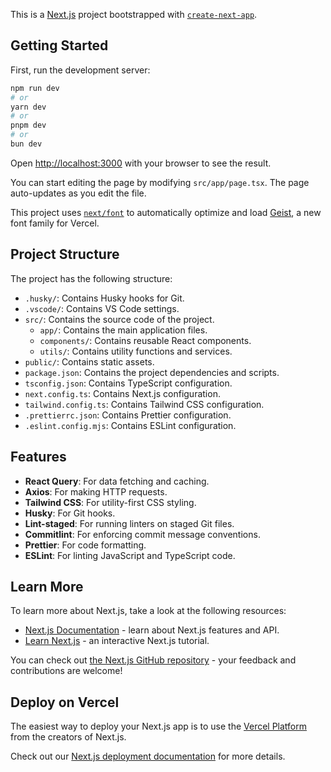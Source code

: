 This is a [Next.js](https://nextjs.org) project bootstrapped with [`create-next-app`](https://nextjs.org/docs/app/api-reference/cli/create-next-app).

## Getting Started

First, run the development server:

```bash
npm run dev
# or
yarn dev
# or
pnpm dev
# or
bun dev
```

Open [http://localhost:3000](http://localhost:3000) with your browser to see the result.

You can start editing the page by modifying `src/app/page.tsx`. The page auto-updates as you edit the file.

This project uses [`next/font`](https://nextjs.org/docs/app/building-your-application/optimizing/fonts) to automatically optimize and load [Geist](https://vercel.com/font), a new font family for Vercel.

## Project Structure

The project has the following structure:

- `.husky/`: Contains Husky hooks for Git.
- `.vscode/`: Contains VS Code settings.
- `src/`: Contains the source code of the project.
  - `app/`: Contains the main application files.
  - `components/`: Contains reusable React components.
  - `utils/`: Contains utility functions and services.
- `public/`: Contains static assets.
- `package.json`: Contains the project dependencies and scripts.
- `tsconfig.json`: Contains TypeScript configuration.
- `next.config.ts`: Contains Next.js configuration.
- `tailwind.config.ts`: Contains Tailwind CSS configuration.
- `.prettierrc.json`: Contains Prettier configuration.
- `.eslint.config.mjs`: Contains ESLint configuration.

## Features

- **React Query**: For data fetching and caching.
- **Axios**: For making HTTP requests.
- **Tailwind CSS**: For utility-first CSS styling.
- **Husky**: For Git hooks.
- **Lint-staged**: For running linters on staged Git files.
- **Commitlint**: For enforcing commit message conventions.
- **Prettier**: For code formatting.
- **ESLint**: For linting JavaScript and TypeScript code.

## Learn More

To learn more about Next.js, take a look at the following resources:

- [Next.js Documentation](https://nextjs.org/docs) - learn about Next.js features and API.
- [Learn Next.js](https://nextjs.org/learn) - an interactive Next.js tutorial.

You can check out [the Next.js GitHub repository](https://github.com/vercel/next.js) - your feedback and contributions are welcome!

## Deploy on Vercel

The easiest way to deploy your Next.js app is to use the [Vercel Platform](https://vercel.com/new?utm_medium=default-template&filter=next.js&utm_source=create-next-app&utm_campaign=create-next-app-readme) from the creators of Next.js.

Check out our [Next.js deployment documentation](https://nextjs.org/docs/app/building-your-application/deploying) for more details.